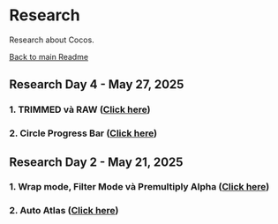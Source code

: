 # Research

Research about Cocos.

[Back to main Readme](../../README.md)

## Research Day 4 - May 27, 2025

### 1. TRIMMED và RAW ([Click here](./docs/DAY_2.md#1-trimmed-và-raw-trong-size-mode-của-sprite))
### 2. Circle Progress Bar ([Click here](./docs/DAY_2.md#2-tạo-progress-bar-hình-tròn-và-fill-theo-hình-tròn-fill-xoay-như-kiểu-kim-đồng-hồ))


## Research Day 2 - May 21, 2025

### 1. Wrap mode, Filter Mode và Premultiply Alpha ([Click here](./docs/DAY_1.md#1-research-about-wrap-mode-filter-mode-and-premultiply-alpha))
### 2. Auto Atlas ([Click here](./docs/DAY_1.md#2-research-about-auto-atlas))